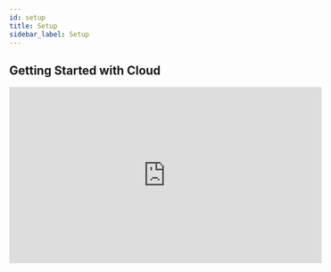 ```yaml
---
id: setup
title: Setup
sidebar_label: Setup
---
```


## Getting Started with Cloud
<iframe width="560" height="315" src="https://www.youtube.com/embed/Tno7LJrxiug" frameborder="0" allow="accelerometer; autoplay; encrypted-media; gyroscope; picture-in-picture" allowFullScreen></iframe>
